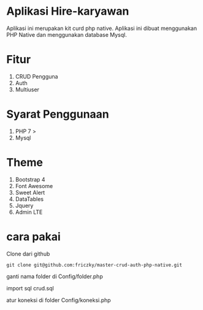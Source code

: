 # Aplikasi Hire-karyawan
Aplikasi ini merupakan  kit curd php native. Aplikasi ini dibuat menggunakan PHP Native dan menggunakan database Mysql.

# Fitur
1. CRUD Pengguna
2. Auth
4. Multiuser 

# Syarat Penggunaan
1. PHP 7 >
2. Mysql

# Theme
1. Bootstrap 4
2. Font Awesome
3. Sweet Alert
4. DataTables
5. Jquery
6. Admin LTE

# cara pakai

Clone dari github 
```
git clone git@github.com:friczky/master-crud-auth-php-native.git
```

ganti nama folder di Config/folder.php

import sql crud.sql

atur koneksi di folder Config/koneksi.php